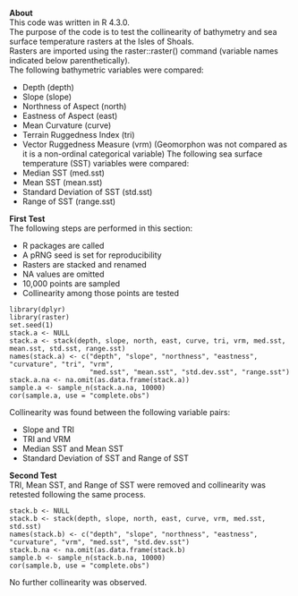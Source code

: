**About**  
This code was written in R 4.3.0.  
The purpose of the code is to test the collinearity of bathymetry and sea surface temperature rasters at the Isles of Shoals.  
Rasters are imported using the raster::raster() command (variable names indicated below parenthetically).  
The following bathymetric variables were compared:
 - Depth (depth)
 - Slope (slope)
 - Northness of Aspect (north)
 - Eastness of Aspect (east)
 - Mean Curvature (curve)
 - Terrain Ruggedness Index (tri)
 - Vector Ruggedness Measure (vrm)
(Geomorphon was not compared as it is a non-ordinal categorical variable) 
The following sea surface temperature (SST) variables were compared:
 - Median SST (med.sst)
 - Mean SST (mean.sst)
 - Standard Deviation of SST (std.sst)
 - Range of SST (range.sst)

**First Test**  
The following steps are performed in this section:
 - R packages are called
 - A pRNG seed is set for reproducibility
 - Rasters are stacked and renamed
 - NA values are omitted
 - 10,000 points are sampled
 - Collinearity among those points are tested

```
library(dplyr)
library(raster)
set.seed(1)
stack.a <- NULL
stack.a <- stack(depth, slope, north, east, curve, tri, vrm, med.sst, mean.sst, std.sst, range.sst)
names(stack.a) <- c("depth", "slope", "northness", "eastness", "curvature", "tri", "vrm", 
                    "med.sst", "mean.sst", "std.dev.sst", "range.sst")
stack.a.na <- na.omit(as.data.frame(stack.a))
sample.a <- sample_n(stack.a.na, 10000)
cor(sample.a, use = "complete.obs")
```

Collinearity was found between the following variable pairs:
 - Slope and TRI
 - TRI and VRM
 - Median SST and Mean SST
 - Standard Deviation of SST and Range of SST

**Second Test**  
TRI, Mean SST, and Range of SST were removed and collinearity was retested following the same process.

```
stack.b <- NULL
stack.b <- stack(depth, slope, north, east, curve, vrm, med.sst, std.sst)
names(stack.b) <- c("depth", "slope", "northness", "eastness", "curvature", "vrm", "med.sst", "std.dev.sst")
stack.b.na <- na.omit(as.data.frame(stack.b)
sample.b <- sample_n(stack.b.na, 10000)
cor(sample.b, use = "complete.obs")
```

No further collinearity was observed.
